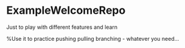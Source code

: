 # ExampleWelcomeRepo
Just to play with different features and learn

%Use it to practice pushing pulling branching - whatever you need...
